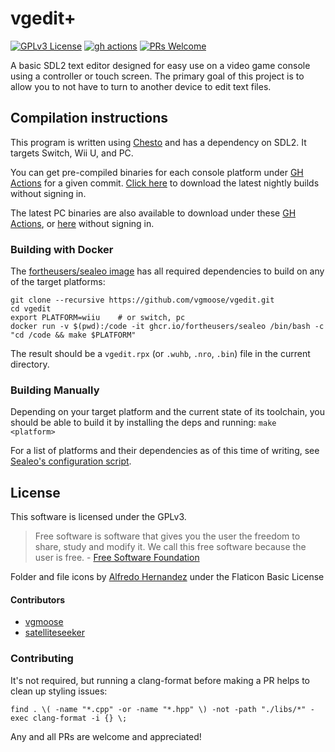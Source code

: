 # vgedit+
[![GPLv3 License](https://img.shields.io/badge/license-GPLv3-blue.svg?style=flat-square)](https://opensource.org/licenses/GPL-3.0)
[![gh actions](https://img.shields.io/github/actions/workflow/status/vgmoose/vgedit/main.yml?style=flat-square)](https://github.com/vgmoose/vgedit/actions/workflows/main.yml)
[![PRs Welcome](https://img.shields.io/badge/PRs-welcome!-tomato.svg?style=flat-square)](http://makeapullrequest.com)

A basic SDL2 text editor designed for easy use on a video game console using a controller or touch screen. The primary goal of this project is to allow you to not have to turn to another device to edit text files.

## Compilation instructions
This program is written using [Chesto](https://github.com/fortheusers/chesto) and has a dependency on SDL2. It targets Switch, Wii U, and PC.

You can get pre-compiled binaries for each console platform under [GH Actions](https://github.com/vgmoose/vgedit/actions/workflows/main.yml) for a given commit. [Click here](https://nightly.link/vgmoose/vgedit/workflows/main/main) to download the latest nightly builds without signing in.

The latest PC binaries are also available to download under these [GH Actions](https://github.com/vgmoose/vgedit/actions/workflows/pc-builds.yml), or [here](https://nightly.link/vgmoose/vgedit/workflows/pc-builds/main) without signing in.

### Building with Docker
The [fortheusers/sealeo image](https://github.com/4TU/sealeo) has all required dependencies to build on any of the target platforms:
```
git clone --recursive https://github.com/vgmoose/vgedit.git
cd vgedit
export PLATFORM=wiiu    # or switch, pc
docker run -v $(pwd):/code -it ghcr.io/fortheusers/sealeo /bin/bash -c "cd /code && make $PLATFORM"
```

The result should be a `vgedit.rpx` (or `.wuhb`, `.nro`, `.bin`) file in the current directory.

### Building Manually
Depending on your target platform and the current state of its toolchain, you should be able to build it by installing the deps and running: `make <platform>`

For a list of platforms and their dependencies as of this time of writing, see [Sealeo's configuration script](https://github.com/fortheusers/sealeo/blob/main/dependency_helper.sh).

## License
This software is licensed under the GPLv3.

> Free software is software that gives you the user the freedom to share, study and modify it. We call this free software because the user is free. - [Free Software Foundation](https://www.fsf.org/about/what-is-free-software)

Folder and file icons by [Alfredo Hernandez](https://www.flaticon.com/authors/alfredo-hernandez) under the Flaticon Basic License

#### Contributors
- [vgmoose](https://github.com/vgmoose)
- [satelliteseeker](https://github.com/satelliteseeker)

### Contributing
It's not required, but running a clang-format before making a PR helps to clean up styling issues:
```
find . \( -name "*.cpp" -or -name "*.hpp" \) -not -path "./libs/*" -exec clang-format -i {} \;
```

Any and all PRs are welcome and appreciated!
